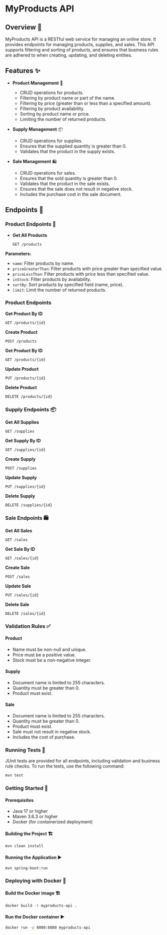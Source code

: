# MyProducts API

## Overview 📖

MyProducts API is a RESTful web service for managing an online store. It provides endpoints for managing products, supplies, and sales. This API supports filtering and sorting of products, and ensures that business rules are adhered to when creating, updating, and deleting entities.

## Features ✨

- **Product Management** 🛒
  - CRUD operations for products.
  - Filtering by product name or part of the name.
  - Filtering by price (greater than or less than a specified amount).
  - Filtering by product availability.
  - Sorting by product name or price.
  - Limiting the number of returned products.

- **Supply Management** 📦
  - CRUD operations for supplies.
  - Ensures that the supplied quantity is greater than 0.
  - Validates that the product in the supply exists.

- **Sale Management** 🛍️
  - CRUD operations for sales.
  - Ensures that the sold quantity is greater than 0.
  - Validates that the product in the sale exists.
  - Ensures that the sale does not result in negative stock.
  - Includes the purchase cost in the sale document.

## Endpoints 🔗

### Product Endpoints 🛒

- **Get All Products**

  ```http
  GET /products

**Parameters:**

- `name`: Filter products by name.
- `priceGreaterThan`: Filter products with price greater than specified value.
- `priceLessThan`: Filter products with price less than specified value.
- `inStock`: Filter products by availability.
- `sortBy`: Sort products by specified field (name, price).
- `limit`: Limit the number of returned products.

### Product Endpoints

**Get Product By ID**
```http
GET /products/{id}
```

**Create Product**
```http
POST /products
```

**Get Product By ID**
```http
GET /products/{id}
```

**Update Product**
```http
PUT /products/{id}
```

**Delete Product**
```http
DELETE /products/{id}
```

### Supply Endpoints 📦

**Get All Supplies**
```http
GET /supplies
```

**Get Supply By ID**
```http
GET /supplies/{id}
```

**Create Supply**
```http
POST /supplies
```

**Update Supply**
```http
PUT /supplies/{id}
```

**Delete Supply**
```http
DELETE /supplies/{id}
```
### Sale Endpoints 🛍️

**Get All Sales**
```http
GET /sales
```

**Get Sale By ID**
```http
GET /sales/{id}
```

**Create Sale**
```http
POST /sales
```

**Update Sale**
```http
PUT /sales/{id}
```

**Delete Sale**
```http
DELETE /sales/{id}
```

### Validation Rules ✅

#### Product
- Name must be non-null and unique.
- Price must be a positive value.
- Stock must be a non-negative integer.

#### Supply
- Document name is limited to 255 characters.
- Quantity must be greater than 0.
- Product must exist.

#### Sale
- Document name is limited to 255 characters.
- Quantity must be greater than 0.
- Product must exist.
- Sale must not result in negative stock.
- Includes the cost of purchase.

### Running Tests 🧪
JUnit tests are provided for all endpoints, including validation and business rule checks. To run the tests, use the following command:

```bash
mvn test
```

### Getting Started 🚀

#### Prerequisites
- Java 17 or higher
- Maven 3.6.3 or higher
- Docker (for containerized deployment)

#### Building the Project 🏗️
```bash
mvn clean install
```

#### Running the Application ▶️
```bash
mvn spring-boot:run
```
### Deploying with Docker 🐳

#### Build the Docker image 🏗️
```bash
docker build -t myproducts-api .
```

#### Run the Docker container ▶️
```bash
docker run -p 8080:8080 myproducts-api
```
